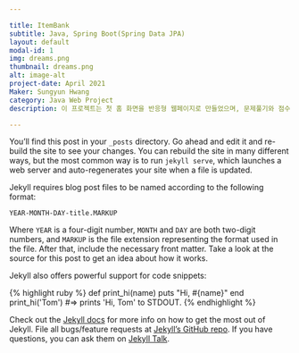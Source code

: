 ```yaml
---

title: ItemBank
subtitle: Java, Spring Boot(Spring Data JPA)
layout: default
modal-id: 1
img: dreams.png
thumbnail: dreams.png
alt: image-alt
project-date: April 2021
Maker: Sungyun Hwang
category: Java Web Project
description: 이 프로젝트는 첫 홈 화면을 반응형 웹페이지로 만들었으며, 문제풀기와 점수보기, 간단한 게임으로 구성된 웹페이지입니다. Sping Data JPA를 기반으로 구현하였습니다.

---
```

You’ll find this post in your `_posts` directory. Go ahead and edit it and re-build the site to see your changes. You can rebuild the site in many different ways, but the most common way is to run `jekyll serve`, which launches a web server and auto-regenerates your site when a file is updated.

Jekyll requires blog post files to be named according to the following format:

`YEAR-MONTH-DAY-title.MARKUP`

Where `YEAR` is a four-digit number, `MONTH` and `DAY` are both two-digit numbers, and `MARKUP` is the file extension representing the format used in the file. After that, include the necessary front matter. Take a look at the source for this post to get an idea about how it works.

Jekyll also offers powerful support for code snippets:

{% highlight ruby %}
def print_hi(name)
  puts "Hi, #{name}"
end
print_hi('Tom')
#=> prints 'Hi, Tom' to STDOUT.
{% endhighlight %}

Check out the [Jekyll docs][jekyll-docs] for more info on how to get the most out of Jekyll. File all bugs/feature requests at [Jekyll’s GitHub repo][jekyll-gh]. If you have questions, you can ask them on [Jekyll Talk][jekyll-talk].

[jekyll-docs]: https://jekyllrb.com/docs/home
[jekyll-gh]:   https://github.com/jekyll/jekyll
[jekyll-talk]: https://talk.jekyllrb.com/
